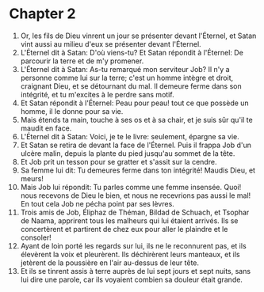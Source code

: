 # Chapter 2

1. Or, les fils de Dieu vinrent un jour se présenter devant l'Éternel, et Satan vint aussi au milieu d'eux se présenter devant l'Éternel.
2. L'Éternel dit à Satan: D'où viens-tu? Et Satan répondit à l'Éternel: De parcourir la terre et de m'y promener.
3. L'Éternel dit à Satan: As-tu remarqué mon serviteur Job? Il n'y a personne comme lui sur la terre; c'est un homme intègre et droit, craignant Dieu, et se détournant du mal. Il demeure ferme dans son intégrité, et tu m'excites à le perdre sans motif.
4. Et Satan répondit à l'Éternel: Peau pour peau! tout ce que possède un homme, il le donne pour sa vie.
5. Mais étends ta main, touche à ses os et à sa chair, et je suis sûr qu'il te maudit en face.
6. L'Éternel dit à Satan: Voici, je te le livre: seulement, épargne sa vie.
7. Et Satan se retira de devant la face de l'Éternel. Puis il frappa Job d'un ulcère malin, depuis la plante du pied jusqu'au sommet de la tête.
8. Et Job prit un tesson pour se gratter et s'assit sur la cendre.
9. Sa femme lui dit: Tu demeures ferme dans ton intégrité! Maudis Dieu, et meurs!
10. Mais Job lui répondit: Tu parles comme une femme insensée. Quoi! nous recevons de Dieu le bien, et nous ne recevrions pas aussi le mal! En tout cela Job ne pécha point par ses lèvres.
11. Trois amis de Job, Éliphaz de Théman, Bildad de Schuach, et Tsophar de Naama, apprirent tous les malheurs qui lui étaient arrivés. Ils se concertèrent et partirent de chez eux pour aller le plaindre et le consoler!
12. Ayant de loin porté les regards sur lui, ils ne le reconnurent pas, et ils élevèrent la voix et pleurèrent. Ils déchirèrent leurs manteaux, et ils jetèrent de la poussière en l'air au-dessus de leur tête.
13. Et ils se tinrent assis à terre auprès de lui sept jours et sept nuits, sans lui dire une parole, car ils voyaient combien sa douleur était grande.

